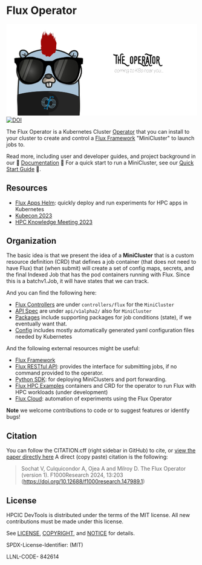 # Flux Operator

![docs/development/the-operator.jpg](docs/development/the-operator.jpg)
[![DOI](https://zenodo.org/badge/528650707.svg)](https://zenodo.org/badge/latestdoi/528650707)

The Flux Operator is a Kubernetes Cluster [Operator](https://kubernetes.io/docs/concepts/extend-kubernetes/operator/)
that you can install to your cluster to create and control a [Flux Framework](https://flux-framework.org/) "MiniCluster"
to launch jobs to.

Read more, including user and developer guides, and project background in our 💛 [Documentation](https://flux-framework.org/flux-operator) 💛
For a quick start to run a MiniCluster, see our [Quick Start Guide](https://flux-framework.org/flux-operator/getting_started/user-guide.html#quick-start) 💨.


## Resources

 - [Flux Apps Helm](https://github.com/converged-computing/flux-apps.helm): quickly deploy and run experiments for HPC apps in Kubernetes
 - [Kubecon 2023](https://t.co/vjRydPx1rb)
 - [HPC Knowledge Meeting 2023](https://hpckp.org/talks/cloud-and-hpc-convergence-flux-for-job-management-on-kubernetes/)

## Organization

The basic idea is that we present the idea of a **MiniCluster** that is a custom resource definition (CRD)
that defines a job container (that does not need to have Flux) that (when submit) will create a set of config maps,
secrets, and the final Indexed Job that has the pod containers running with Flux. Since
this is a batchv1.Job, it will have states that we can track.

And you can find the following here:

 - [Flux Controllers](controllers/flux) are under `controllers/flux` for the `MiniCluster`
 - [API Spec](api/v1alpha1/) are under `api/v1alpha2/` also for `MiniCluster`
 - [Packages](pkg) include supporting packages for job conditions (state), if we eventually want that.
 - [Config](config) includes mostly automatically generated yaml configuration files needed by Kubernetes

And the following external resources might be useful:

 - [Flux Framework](https://flux-framework.org)
 - [Flux RESTful API](https://github.com/flux-framework/flux-restful-api): provides the interface for submitting jobs, if no command provided to the operator.
 - [Python SDK](sdk/python): for deploying MiniClusters and port forwarding.
 - [Flux HPC Examples](https://github.com/rse-ops/flux-hpc) containers and CRD for the operator to run Flux with HPC workloads (under development)
 - [Flux Cloud](https://github.com/converged-computing/flux-cloud): automation of experiments using the Flux Operator

**Note** we welcome contributions to code or to suggest features or identify bugs!

## Citation

You can follow the CITATION.cff (right sidebar in GitHub) to cite, or [view the paper directly here](https://doi.org/10.12688/f1000research.147989.1)
A direct (copy paste) citation is the following:

> Sochat V, Culquicondor A, Ojea A and Milroy D. The Flux Operator (version 1). F1000Research 2024, 13:203 (https://doi.org/10.12688/f1000research.147989.1)


## License

HPCIC DevTools is distributed under the terms of the MIT license.
All new contributions must be made under this license.

See [LICENSE](https://github.com/converged-computing/cloud-select/blob/main/LICENSE),
[COPYRIGHT](https://github.com/converged-computing/cloud-select/blob/main/COPYRIGHT), and
[NOTICE](https://github.com/converged-computing/cloud-select/blob/main/NOTICE) for details.

SPDX-License-Identifier: (MIT)

LLNL-CODE- 842614
